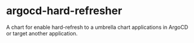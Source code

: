# argocd-hard-refresher
A chart for enable hard-refresh to a umbrella chart applications in ArgoCD or target another application.
